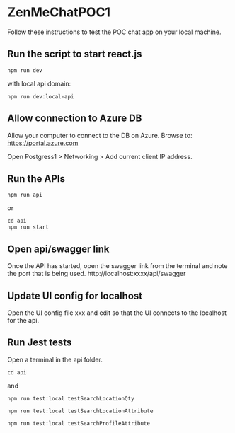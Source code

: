 # ZenMeChatPOC1

Follow these instructions to test the POC chat app on your local machine.

## Run the script to start react.js

```
npm run dev
```

with local api domain:

```
npm run dev:local-api
```

## Allow connection to Azure DB

Allow your computer to connect to the DB on Azure.
Browse to: https://portal.azure.com

Open Postgress1 > Networking > Add current client IP address.

## Run the APIs

```
npm run api
```

or

```
cd api
npm run start
```

## Open api/swagger link

Once the API has started, open the swagger link from the terminal and note the port that is being used.
http://localhost:xxxx/api/swagger

## Update UI config for localhost

Open the UI config file xxx and edit so that the UI connects to the localhost for the api.

## Run Jest tests

Open a terminal in the api folder.

```
cd api
```

and

```
npm run test:local testSearchLocationQty

npm run test:local testSearchLocationAttribute

npm run test:local testSearchProfileAttribute

```

